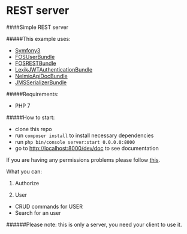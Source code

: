 REST server
======

####Simple REST server

#####This example uses:
- [Symfony3](http://symfony.com/what-is-symfony)
- [FOSUserBundle](http://symfony.com/doc/current/bundles/FOSUserBundle/index.html)
- [FOSRESTBundle](http://symfony.com/doc/current/bundles/FOSRestBundle/index.html)
- [LexikJWTAuthenticationBundle](https://github.com/lexik/LexikJWTAuthenticationBundle)
- [NelmioApiDocBundle](http://symfony.com/doc/current/bundles/NelmioApiDocBundle/index.html)
- [JMSSerializerBundle](http://jmsyst.com/bundles/JMSSerializerBundle)

#####Requirements:
- PHP 7

#####How to start:
- clone this repo
- run `composer install` to install necessary dependencies
- run `php bin/console server:start 0.0.0.0:8000`
- go to [http://localhost:8000/dev/doc](http://localhost:8000/dev/doc) to see documentation

If you are having any permissions problems please follow [this](http://symfony.com/doc/current/setup/file_permissions.html).

What you can:

1. Authorize

2. User
  - CRUD commands for USER
  - Search for an user

######Please note: this is only a server, you need your client to use it.
